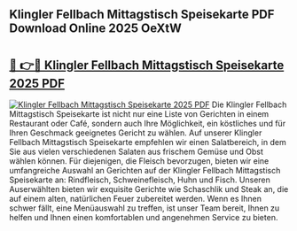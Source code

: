 ## Klingler Fellbach Mittagstisch Speisekarte PDF Download Online 2025 OeXtW

# <h2><a href="http://gc71m3o.nevu.top/?p=Klingler+Fellbach+Mittagstisch+Speisekarte">🔗 👉🔴 Klingler Fellbach Mittagstisch Speisekarte 2025 PDF</a></h2>

[![Klingler Fellbach Mittagstisch Speisekarte 2025 PDF](https://i.imgur.com/dBaPXMq.png)](http://gc71m3o.nevu.top/?p=Klingler+Fellbach+Mittagstisch+Speisekarte)
Die Klingler Fellbach Mittagstisch Speisekarte ist nicht nur eine Liste von Gerichten in einem Restaurant oder Café, sondern auch Ihre Möglichkeit, ein köstliches und für Ihren Geschmack geeignetes Gericht zu wählen. Auf unserer Klingler Fellbach Mittagstisch Speisekarte empfehlen wir einen Salatbereich, in dem Sie aus vielen verschiedenen Salaten aus frischem Gemüse und Obst wählen können. Für diejenigen, die Fleisch bevorzugen, bieten wir eine umfangreiche Auswahl an Gerichten auf der Klingler Fellbach Mittagstisch Speisekarte an: Rindfleisch, Schweinefleisch, Huhn und Fisch. Unseren Auserwählten bieten wir exquisite Gerichte wie Schaschlik und Steak an, die auf einem alten, natürlichen Feuer zubereitet werden. Wenn es Ihnen schwer fällt, eine Menüauswahl zu treffen, ist unser Team bereit, Ihnen zu helfen und Ihnen einen komfortablen und angenehmen Service zu bieten.
